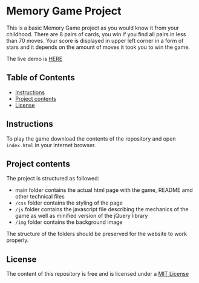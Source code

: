 # Memory Game Project

This is a basic Memory Game project as you would know it from your childhood. There are 8 pairs of cards, you win if you find all pairs in less than 70 moves. Your score is displayed in upper left corner in a form of stars and it depends on the amount of moves it took you to win the game.

The live demo is [HERE](https://peterhychan.github.io/memory_game/)

## Table of Contents

* [Instructions](#instructions)
* [Project contents](#project-contents)
* [License](#license)

## Instructions

To play the game download the contents of the repository and open `index.html` in your internet browser. 

## Project contents

The project is structured as followed:

* main folder contains the actual html page with the game, README amd other technical files
* `/css` folder contains the styling of the page
* `/js` folder contains the javascript file describing the mechanics of the game as well as minified version of the jQuery library
* `/img` folder contains the background image

The structure of the folders should be preserved for the website to work properly.

## License

The content of this repository is free and is licensed under a [MIT License](https://choosealicense.com/licenses/mit/)
